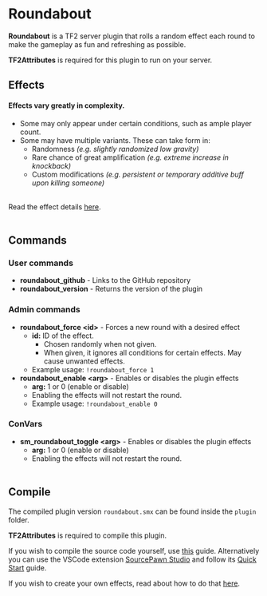 # Roundabout
**Roundabout** is a TF2 server plugin that rolls a random effect each round to make the gameplay as fun and refreshing as possible.

**TF2Attributes** is required for this plugin to run on your server.<br>

## Effects
#### Effects vary greatly in complexity.
- Some may only appear under certain conditions, such as ample player count.<br>
- Some may have multiple variants. These can take form in:
     - Randomness *(e.g. slightly randomized low gravity)*
     - Rare chance of great amplification *(e.g. extreme increase in knockback)*
     - Custom modifications *(e.g. persistent or temporary additive buff upon killing someone)*<br><br>

Read the effect details [here](./docs/effects.md).<br><br>

## Commands
### User commands
* **roundabout_github** - Links to the GitHub repository<br>
* **roundabout_version** - Returns the version of the plugin<br>

### Admin commands
* **roundabout_force \<id\>** - Forces a new round with a desired effect<br>
     -  **id:** ID of the effect.<br>
          - Chosen randomly when not given.
          - When given, it ignores all conditions for certain effects. May cause unwanted effects.
     -  Example usage: `!roundabout_force 1`<br>
* **roundabout_enable \<arg\>** - Enables or disables the plugin effects<br>
     -  **arg:** 1 or 0 (enable or disable) <br>
     -  Enabling the effects will not restart the round.
     -  Example usage: `!roundabout_enable 0`

### ConVars
* **sm_roundabout_toggle \<arg\>** - Enables or disables the plugin effects<br>
     -  **arg:** 1 or 0 (enable or disable) <br>
     -  Enabling the effects will not restart the round.<br><br>

## Compile
The compiled plugin version `roundabout.smx` can be found inside the `plugin` folder.<br>

**TF2Attributes** is required to compile this plugin.

If you wish to compile the source code yourself, use [this](https://github.com/modcommunity/how-to-compile-sourcemod-plugins) guide.
Alternatively you can use the VSCode extension [SourcePawn Studio](https://github.com/Sarrus1/sourcepawn-studio) and follow its [Quick Start](https://sarrus1.github.io/sourcepawn-studio/docs/quick-start/) guide.

If you wish to create your own effects, read about how to do that [here](./docs/create_effect.md).<br><br>